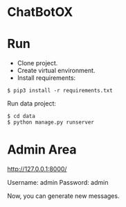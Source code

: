 # ChatBotOX

# Run
- Clone project.
- Create virtual environment.
- Install requirements:
```
$ pip3 install -r requirements.txt
```

Run data project:
```
$ cd data
$ python manage.py runserver
```


# Admin Area
http://127.0.0.1:8000/

Username: admin
Password: admin

Now, you can generate new messages.
